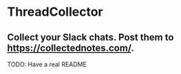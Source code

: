 # ThreadCollector

## Collect your Slack chats. Post them to https://collectednotes.com/.

TODO: Have a real README
